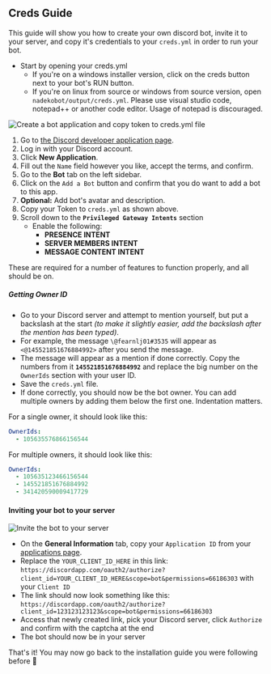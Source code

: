 ## Creds Guide

This guide will show you how to create your own discord bot, invite it to your server, and copy it's credentials to your `creds.yml` in order to run your bot.

- Start by opening your creds.yml
  - If you're on a windows installer version, click on the creds button next to your bot's RUN button.
  - If you're on linux from source or windows from source version, open `nadekobot/output/creds.yml`. Please use visual studio code, notepad++ or another code editor. Usage of notepad is discouraged.

![Create a bot application and copy token to creds.yml file](https://cdn.nadeko.bot/tutorial/bot-creds-guide.gif)

1. Go to [the Discord developer application page][DiscordApp].
2. Log in with your Discord account.
3. Click **New Application**.
3. Fill out the `Name` field however you like, accept the terms, and confirm.
1. Go to the **Bot** tab on the left sidebar.
1. Click on the `Add a Bot` button and confirm that you do want to add a bot to this app.
1. **Optional:** Add bot's avatar and description.
1. Copy your Token to `creds.yml` as shown above.
1. Scroll down to the **`Privileged Gateway Intents`** section
    - Enable the following:
         - **PRESENCE INTENT**
         - **SERVER MEMBERS INTENT**
         - **MESSAGE CONTENT INTENT**

These are required for a number of features to function properly, and all should be on.

##### Getting Owner ID

- Go to your Discord server and attempt to mention yourself, but put a backslash at the start
  *(to make it slightly easier, add the backslash after the mention has been typed)*.
- For example, the message `\@fearnlj01#3535` will appear as `<@145521851676884992>` after you send the message.
- The message will appear as a mention if done correctly. Copy the numbers from it **`145521851676884992`** and replace the big number on the `OwnerIds` section with your user ID.
- Save the `creds.yml` file.
- If done correctly, you should now be the bot owner. You can add multiple owners by adding them below the first one. Indentation matters.

For a single owner, it should look like this:

```yml
OwnerIds:
  - 105635576866156544
```

For multiple owners, it should look like this:

```yml
OwnerIds:
  - 105635123466156544
  - 145521851676884992
  - 341420590009417729
```


#### Inviting your bot to your server

![Invite the bot to your server](https://cdn.nadeko.bot/tutorial/bot-invite-guide.gif)

- On the **General Information** tab, copy your `Application ID` from your [applications page][DiscordApp].
- Replace the `YOUR_CLIENT_ID_HERE` in this link:
  `https://discordapp.com/oauth2/authorize?client_id=YOUR_CLIENT_ID_HERE&scope=bot&permissions=66186303` with your `Client ID`
- The link should now look something like this:
  `https://discordapp.com/oauth2/authorize?client_id=123123123123&scope=bot&permissions=66186303`
- Access that newly created link, pick your Discord server, click `Authorize` and confirm with the captcha at the end
- The bot should now be in your server

That's it! You may now go back to the installation guide you were following before 🎉

[DiscordApp]: https://discordapp.com/developers/applications/me
